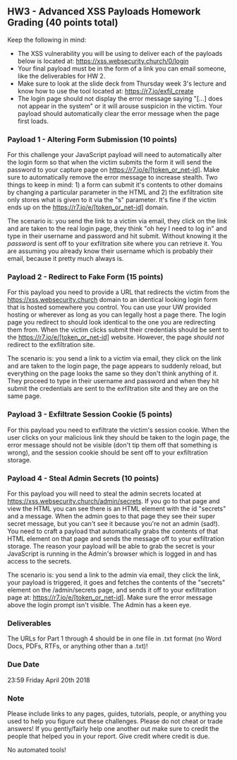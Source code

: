 ## HW3 - Advanced XSS Payloads Homework Grading (40 points total)

Keep the following in mind: 

- The XSS vulnerability you will be using to deliver each of the payloads below is located at: https://xss.websecurity.church/0/login
- Your final payload must be in the form of a link you can email someone, like the deliverables for HW 2.
- Make sure to look at the slide deck from Thursday week 3's lecture and know how to use the tool located at: https://r7.io/exfil_create
- The login page should not display the error message saying "[...] does not appear in the system" or it will arouse suspicion in the victim. Your payload should automatically clear the error message when the page first loads.

### Payload 1 - Altering Form Submission (10 points)

For this challenge your JavaScript payload will need to automatically alter the login form so that when the victim submits the form it will send the password to your capture page on https://r7.io/e/[token_or_net-id]. Make sure to automatically remove the error message to increase stealth. Two things to keep in mind: 1) a form can submit it's contents to other domains by changing a particular parameter in the HTML and 2) the exfiltration site only stores what is given to it via the "s" parameter. It's fine if the victim ends up on the https://r7.io/e/[token_or_net-id] domain.

The scenario is: you send the link to a victim via email, they click on the link and are taken to the real login page, they think "oh hey I need to log in" and type in their username and password and hit submit. Without knowing it the _password_ is sent off to your exfiltration site where you can retrieve it. You are assuming you already know their username which is probably their email, because it pretty much always is.

### Payload 2 - Redirect to Fake Form (15 points)

For this payload you need to provide a URL that redirects the victim from the https://xss.websecurity.church domain to an identical looking login form that is hosted somewhere you control. You can use your UW provided hosting or wherever as long as you can legally host a page there. The login page you redirect to should look identical to the one you are redirecting them from. When the victim clicks submit their credentials should be sent to the https://r7.io/e/[token_or_net-id] website. However, the page _should not_ redirect to the exfiltration site.

The scenario is: you send a link to a victim via email, they click on the link and are taken to the login page, the page appears to suddenly reload, but everything on the page looks the same so they don't think anything of it. They proceed to type in their username and password and when they hit submit the credentials are sent to the exfiltration site and they are on the same page.

### Payload 3 - Exfiltrate Session Cookie (5 points)

For this payload you need to exfiltrate the victim's session cookie. When the user clicks on your malicious link they should be taken to the login page, the error message should not be visible (don't tip them off that something is wrong), and the session cookie should be sent off to your exfiltration storage.

### Payload 4 - Steal Admin Secrets (10 points)

For this payload you will need to steal the admin secrets located at https://xss.websecurity.church/admin/secrets. If you go to that page and view the HTML you can see there is an HTML element with the id "secrets" and a message. When the admin goes to that page they see their super secret message, but you can't see it because you're not an admin (sad!). You need to craft a payload that automatically grabs the contents of that HTML element on that page and sends the message off to your exfiltration storage. The reason your payload will be able to grab the secret is your JavaScript is running in the Admin's browser which is logged in and has access to the secrets.

The scenario is: you send a link to the admin via email, they click the link, your payload is triggered, it goes and fetches the contents of the "secrets" element on the /admin/secrets page, and sends it off to your exfiltration page at: https://r7.io/e/[token_or_net-id]. Make sure the error message above the login prompt isn't visible. The Admin has a keen eye.

### Deliverables
The URLs for Part 1 through 4 should be in one file in .txt format (no Word Docs, PDFs, RTFs, or anything other than a .txt)!

### Due Date
23:59 Friday April 20th 2018

### Note
Please include links to any pages, guides, tutorials, people, or anything you used to help you figure out these challenges. Please do not cheat or trade answers! If you gently/fairly help one another out make sure to credit the people that helped you in your report. Give credit where credit is due.

No automated tools!
